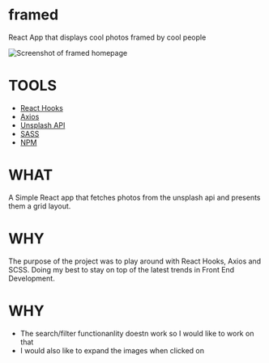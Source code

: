 # framed
React App that displays cool photos framed by cool people

<img src = "./assets/home-page.png" alt = "Screenshot of framed homepage">

# TOOLS
- [React Hooks](https://reactjs.org/docs/hooks-intro.html)
- [Axios](https://github.com/axios/axios)
- [Unsplash API](https://unsplash.com/documentation)
- [SASS](https://sass-lang.com/)
- [NPM](https://www.npmjs.com/)


# WHAT
A Simple React app that fetches photos from the unsplash api and presents them a grid layout. 

# WHY
The purpose of the project was to play around with React Hooks, Axios and SCSS. Doing my best to stay on top of the latest trends in Front End Development.

# WHY
- The search/filter functionanlity doestn work so I would like to work on that
- I would also like to expand the images when clicked on